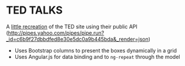 TED TALKS
=======

A [little recreation](http://ted-tribute.herokuapp.com/) of the TED site using their public API (http://pipes.yahoo.com/pipes/pipe.run?_id=c6b9f27dbbdfed8e30e5dc0a9b445bda&_render=json)

* Uses Bootstrap columns to present the boxes dynamically in a grid
* Uses Angular.js for data binding and to `ng-repeat` through the model
